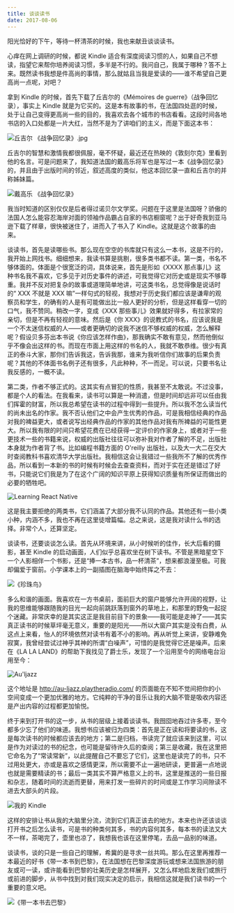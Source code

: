 ```yaml
---
title: 谈谈读书
date: 2017-08-06
---
```


阳光恰好的下午，等待一杯清茶的时候，我也来献丑谈谈读书。

心痒在网上调研的时候，都说 Kindle 适合有深度阅读习惯的人，如果自己不想读，指望它来帮你培养阅读习惯，多半是不行的。我问自己，我属于哪种？答不上来。既然读书我想是件高尚的事情，那么就姑且当我是爱读的——谁不希望自己更高尚一点呢，对吧？

拿到 Kindle 的时候，首先下载了丘吉尔的《Mémoires de guerre》（战争回忆录），事实上 Kindle 就是为它买的。这是本有故事的书，在法国四处逛的时候，处于让自己变得更高尚一些的目的，我喜欢去各个城市的书店看看。这段时间各地书店的入口处都是一片大红，当然不是为了讲咱们的主义，而是下面这本书：

![丘吉尔 《战争回忆录》.jpg](https://upload-images.jianshu.io/upload_images/1519739-a43f4293499190f3.jpg?imageMogr2/auto-orient/strip%7CimageView2/2/w/1240)

丘吉尔的智慧和激情我都很佩服，毫不怀疑，最近还在热映的《敦刻尔克》里看到他的名言。可是问题来了，我知道法国的戴高乐将军也是写过一本《战争回忆录》的，并且由于出版时间的邻近，叙述高度的类似，他这本回忆录一直和丘吉尔的并称姊妹篇。

![戴高乐 《战争回忆录》](https://upload-images.jianshu.io/upload_images/1519739-f3f181c1988236db.jpg?imageMogr2/auto-orient/strip%7CimageView2/2/w/1240)

我当时知道的区别仅仅是后者得过诺贝尔文学奖。问题在于这里是法国呀？骄傲的法国人怎么能容忍海岸对面的领袖作品霸占自家的书店橱窗呢？出于好奇我到亚马逊下载了样章，很快被迷住了，进而入了书入了 Kindle。这就是这个故事的由来。

谈读书，首先是读哪些书。那么现在空空的书库就只有这么一本书，这是不行的，我开始上网找书。细细想来，我读书算是挑剔，很多类书都不读。第一类，书名不够体面的。体面是个很宽泛的词，具体说来，首先是形如《XXXX 那点事儿》这种书名我不喜欢，它多见于对历史事件的讲述，可我觉得它对历史或是现实不够尊重。我并不反对把复杂的故事或道理简单地讲，可这类书名，总觉得像是说话时的“ XXX 不就是 XXX 嘛”一样句式的轻视，我想对于历史我们都应该是谦卑的观察员和学生，的确有的人是有可能做出比一般人更好的分析，但是这样看穿一切的口气，我不赞同。稍改一字，变成《XXX 那些事儿》效果就好得多，有拉家常的亲切，但是不再有轻视的意味。然后是《你 XXX》的说教式的书名，应该说我是一个不太迷信权威的人——或者更确切的说我不迷信不够权威的权威，怎么解释呢？假设贝多芬出本书说《你应该怎样作曲》，那我确实不敢有意见，然而他倒似乎不像会出这样的书。而现在市面上用这样的书名的人，我就不敢恭维。很少有真正的泰斗大家，那你们告诉我这，告诉我那，谁来为我听信你们故事的后果负责呢？其他的不体面书名例子还有很多，凡此种种，不一而足。可以说，只要书名让我反感的，一概不读。

第二类，作者不够正式的。这其实有点冒犯的性质，我甚至不太敢说。不过没事，都是个人的看法。在我看来，读书可以算是一种消遣，但是时间却远非可以任由我们挥霍的财富，所以我总希望在读书的过程中得到一些提升。所以我不怎么读当代的尚未出名的作家。我不否认他们之中会产生优秀的作品，可是我相信经典的作品对我的裨益更大，或者说写出经典作品的作家的其他作品对我有所裨益的可能性更大。所以我有限的时间只希望花费在已经获得一定评价的作家身上，或者对于一些更技术一些的书籍来说，权威的出版社往往可以弥补我对作者了解的不足，出版社本身就为作者背了书。比如编程书籍方面的 O'reilly 出版社，以及大一大二在交大时查阅教科书喜欢清华大学出版社。我相信这会让我错过一些我所不了解的优秀作品，所以看到一本新的书的时候有时候会去查查资料，而对于实在还是错过了好书，只能说它们我是为了在这个广阔的知识平原上获得知识质量有所保证而做出的必要的牺牲吧。

![Learning React Native](https://upload-images.jianshu.io/upload_images/1519739-eb57cc135b54ae89.jpg?imageMogr2/auto-orient/strip%7CimageView2/2/w/1240)

这是我主要拒绝的两类书，它们涵盖了大部分我不认同的作品。其他还有一些小类小种，内涵不多，我也不再在这里徒增篇幅。总之来说，这是我对读什么书的选择。非常个人，还算坚定。

谈读书，还要谈谈怎么读。首先从环境来讲，从小时候听的佳作，长大后看的摄影，甚至 Kindle 的启动画面，人们似乎总喜欢坐在树下读书。不管是黑暗星空下一个人影相伴一个书影，还是“捧一本古书，品一杯清茶”，想来都浪漫至极。可我却偏爱于窗前。小学课本上的一副插图在脑海中始终挥之不去：

![《珍珠鸟》](https://upload-images.jianshu.io/upload_images/1519739-3b35cceb09662fec.jpg?imageMogr2/auto-orient/strip%7CimageView2/2/w/1240)

多么和谐的画面。我喜欢在一方书桌前，面前巨大的窗户能够允许开阔的视野，让我的思维能够跟随我的目光一起向前跳跃落到窗外的草地上，和那里的野兔一起捉个迷藏。非常庆幸的是其实这正是我目前目下的景象——我可能是走神了——其实真正读书的时候草坪毫无意义，重要的是阳光——所以大窗户其实是没有白费，从这点上来看，怡人的环境依然对读书有着不小的影响。再从听觉上来讲，安静难免寂寞，我曾经尝试过神乎其神的所谓“白噪声”，可惜的是我觉得它还是噪声。后来在《LA LA LAND》的帮助下我找见了爵士乐，发现了一个沿用至今的网络电台沿用至今：

![Au'ljazz](https://upload-images.jianshu.io/upload_images/1519739-43f545f0f977b162.png?imageMogr2/auto-orient/strip%7CimageView2/2/w/1240)

这个地址是 http://au-ljazz.playtheradio.com/ 的页面能在不知不觉间把你的小空间变成一个更加优雅的地方。它纯粹的干净的音乐让我的大脑不管是吸收内容还是产出内容的过程都更加愉悦。

终于来到打开书的这一步，从书的层级上接着谈读书。我囫囵地吞过许多枣，至今都多少忘了他们的味道。我想书应该被归为四类：首先是正在读和将要读的书，这是每次读书的时候都应该去的地方；第二是归档，书读完了就应该来到这里，可以是作为对读过的书的纪念，也可能是留待许久后的查阅；第三是收藏，我在这里把它命名为了“常读常新”，以此提醒自己不要忘了它们，这里也是读完了的书，只不过用处更大，亦或是喜欢之感情更深，所以需要不止一遍地研读，更普遍一点地说也就是需要精读的书；最后一类其实不算严格意义上的书，这里是推送的一些日报和杂志，随着时间的流逝而更替，用来打发一些碎片的时间或是工作学习间隙读不进去大部头的片段。

![我的 Kindle](https://upload-images.jianshu.io/upload_images/1519739-c61c4583a7aacec4.png?imageMogr2/auto-orient/strip%7CimageView2/2/w/1240)

这样的安排让书从我的大脑里分流，流到它们真正该去的地方。本来也许还该谈谈打开书之后怎么读书，可是书的种类何其多，书的内容何其多，每本书的读法又大不一样，茶喝完了，壶里也凉了，我想我也该在这里停笔，去品一品别的味道。

谈读书，谈的只是一些自己的理解，希冀的是寻求一丝共鸣。那么在这里再推荐一本最近的好书《带一本书到巴黎》，在法国想在巴黎深度游玩或想来法国旅游的朋友或可一读，或许能看到巴黎的壮美历史是怎样展开，又怎么样地启发我们或旅行或前进的脚步，从书中找到对我们现实决定的启示，我相信这就是我们读书的一个重要的意义吧。

![《带一本书去巴黎》](https://upload-images.jianshu.io/upload_images/1519739-70f5d1c04b73b319.png?imageMogr2/auto-orient/strip%7CimageView2/2/w/1240)


